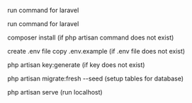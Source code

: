 run command for laravel

run command for laravel

composer install (if php artisan command does not exist)

create .env file copy .env.example (if .env file does not exist)

php artisan key:generate (if key does not exist)

php artisan migrate:fresh --seed (setup tables for database)

php artisan serve (run localhost)
